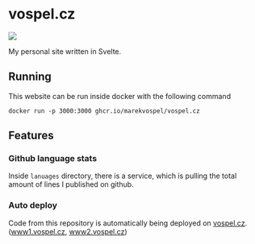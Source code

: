 # vospel.cz

[![](https://img.shields.io/github/license/marekvospel/vospel.cz)](https://github.com/marekvospel/vospel.cz)

My personal site written in Svelte.  

## Running
This website can be run inside docker with the following command  
```shell
docker run -p 3000:3000 ghcr.io/marekvospel/vospel.cz
```

## Features
### Github language stats
Inside `lanuages` directory, there is a service, which is pulling the total amount of lines I published on github. 
### Auto deploy
Code from this repository is automatically being deployed on [vospel.cz](https://vospel.cz). ([www1.vospel.cz](https://www1.vospel.cz), [www2.vospel.cz](https://www2.vospel.cz))
